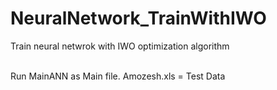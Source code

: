 # NeuralNetwork_TrainWithIWO
Train neural netwrok with IWO optimization algorithm

<br>
Run MainANN as Main file.
Amozesh.xls = Test Data
